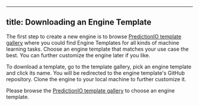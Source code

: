 <!--
Licensed to the Apache Software Foundation (ASF) under one or more
contributor license agreements.  See the NOTICE file distributed with
this work for additional information regarding copyright ownership.
The ASF licenses this file to You under the Apache License, Version 2.0
(the "License"); you may not use this file except in compliance with
the License.  You may obtain a copy of the License at

    http://www.apache.org/licenses/LICENSE-2.0

Unless required by applicable law or agreed to in writing, software
distributed under the License is distributed on an "AS IS" BASIS,
WITHOUT WARRANTIES OR CONDITIONS OF ANY KIND, either express or implied.
See the License for the specific language governing permissions and
limitations under the License.
-->

---
title: Downloading an Engine Template
---

The first step to create a new engine is to browse [PredictionIO template
gallery](/gallery/template-gallery) where you could find Engine Templates for
all kinds of machine learning tasks. Choose an engine template that matches your
use case the best. You can further customize the engine later if you like.

To download a template, go to the template gallery, pick an engine template and
click its name. You will be redirected to the engine template's GitHub
repository. Clone the engine to your local machine to further customize it.

Please browse the [PredictionIO template gallery](/gallery/template-gallery) to
choose an engine template.
